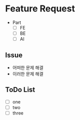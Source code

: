 # Feature Request
- Part
  - [ ] FE
  - [ ] BE
  - [ ] AI

## Issue
- 어떠한 문제 해결
- 이러한 문제 해결

## ToDo List
- [ ] one
- [ ] two
- [ ] three
